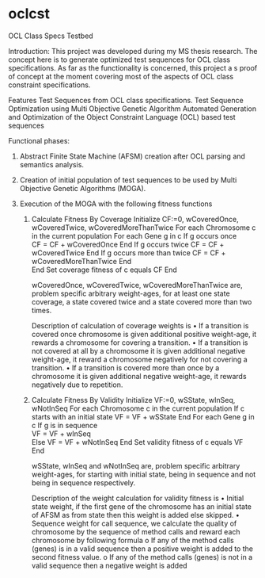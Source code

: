 # oclcst
OCL Class Specs Testbed

Introduction:
This project was developed during my MS thesis research. The concept here is to generate optimized test sequences for OCL class specifications. As far as the functionality is concerned, this project a s proof of concept at the moment covering most of the aspects of OCL class constraint specifications.

Features
Test Sequences from OCL class specifications.
Test Sequence Optimization using Multi Objective Genetic Algorithm
Automated Generation and Optimization of the Object Constraint Language (OCL) based test sequences

Functional phases:
1.	Abstract Finite State Machine (AFSM) creation after OCL parsing and semantics analysis.
2.	Creation of initial population of test sequences to be used by Multi Objective Genetic Algorithms (MOGA).
3.	Execution of the MOGA with the following fitness functions

	1. Calculate Fitness By Coverage 
		Initialize CF:=0, wCoveredOnce, wCoveredTwice, wCoveredMoreThanTwice
		For each Chromosome c in the current population 
			For each Gene g in c 
				If g occurs once  
					CF = CF + wCoveredOnce
				End 
				If g occurs twice 
					CF = CF + wCoveredTwice 
		End
		If g occurs more than twice 
		CF = CF + wCoveredMoreThanTwice
		End  
			End
		Set coverage fitness of c equals CF
		End
		
		
		
		wCoveredOnce, wCoveredTwice, wCoveredMoreThanTwice are, problem specific arbitrary weight-ages, for at least one state coverage, a state covered twice and a state covered more than two times.

		Description of calculation of coverage weights is
		•	If a transition is covered once chromosome is given additional positive weight-age, it rewards a chromosome for covering a transition.
		•	If a transition is not covered at all by a chromosome it is given additional negative weight-age, it reward a chromosome negatively for not covering a transition.
		•	If a transition is covered more than once by a chromosome it is given additional negative weight-age, it rewards negatively due to repetition.

		
		
	2. Calculate Fitness By Validity 
		Initialize VF:=0, wSState, wInSeq, wNotInSeq
		For each Chromosome c in the current population 
		If c starts with an initial state
		VF = VF + wSState
		End
			For each Gene g in c 
				If g is in sequence   
				VF = VF + wInSeq  
				Else
				VF = VF + wNotInSeq 
			End
		Set validity fitness of c equals VF
		End
		
		
		
		wSState, wInSeq and wNotInSeq are, problem specific arbitrary weight-ages, for starting with initial state, being in sequence and not being in sequence respectively.

		Description of the weight calculation for validity fitness is 
		•	Initial state weight, if the first gene of the chromosome has an initial state of AFSM as from state then this weight is added else skipped.
		•	Sequence weight for call sequence, we calculate the quality of chromosome by the sequence of method calls and reward each chromosome by following formula
			o	If any of the method calls (genes) is in a valid sequence then a positive weight is added to the second fitness value.
			o	If any of the method calls (genes) is not in a valid sequence then a negative weight is added


